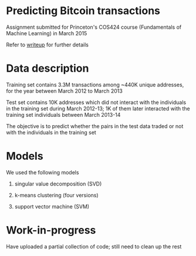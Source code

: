 # Predicting Bitcoin transactions

Assignment submitted for Princeton's COS424 course (Fundamentals of Machine Learning) in March 2015

Refer to [writeup](./writeup/report_bitcoin%20predictions.pdf) for further details

# Data description

Training set contains 3.3M transactions among ~440K unique addresses, for the year between March 2012 to March 2013

Test set contains 10K addresses which did not interact with the individuals in the training set during March 2012-13; 1K of them later interacted with the training set individuals between March 2013-14

The objective is to predict whether the pairs in the test data traded or not with the individuals in the training set

# Models

We used the following models

1. singular value decomposition (SVD)

2. k-means clustering (four versions)

3. support vector machine (SVM)

# Work-in-progress

Have uploaded a partial collection of code; still need to clean up the rest
